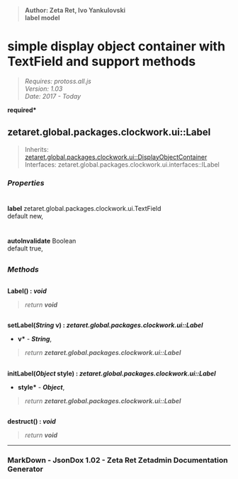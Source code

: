 > __Author: Zeta Ret, Ivo Yankulovski__  
> __label model__  
# simple display object container with TextField and support methods  
> *Requires: protoss.all.js*  
> *Version: 1.03*  
> *Date: 2017 - Today*  

__required*__

## zetaret.global.packages.clockwork.ui::Label  
> Inherits: [zetaret.global.packages.clockwork.ui::DisplayObjectContainer](DisplayObjectContainer.md)  
> Interfaces: zetaret.global.packages.clockwork.ui.interfaces::ILabel  

### *Properties*  

#  
__label__ zetaret.global.packages.clockwork.ui.TextField  
default new,   

#  
__autoInvalidate__ Boolean  
default true,   


##  
### *Methods*  

##  
__Label() : *void*__  
  
> *return __void__*  

##  
__setLabel(*String* v) : *zetaret.global.packages.clockwork.ui::Label*__  
  
- __v*__ - __*String*__,   
> *return __zetaret.global.packages.clockwork.ui::Label__*  

##  
__initLabel(*Object* style) : *zetaret.global.packages.clockwork.ui::Label*__  
  
- __style*__ - __*Object*__,   
> *return __zetaret.global.packages.clockwork.ui::Label__*  

##  
__destruct() : *void*__  
  
> *return __void__*  

---  
### MarkDown - JsonDox 1.02 - Zeta Ret Zetadmin Documentation Generator
